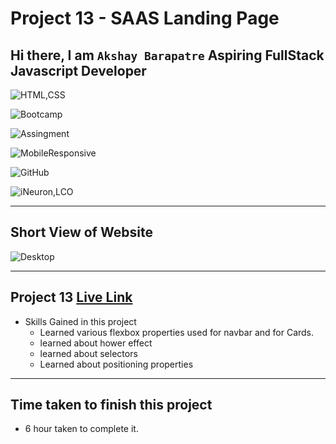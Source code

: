 # Project 13 - SAAS Landing  Page

## Hi there, I am `Akshay Barapatre` Aspiring FullStack Javascript Developer   

![HTML,CSS](https://img.shields.io/badge/HTML-CSS-green)

![Bootcamp](https://img.shields.io/badge/Bootcampt-.-success)

![Assingment](https://img.shields.io/badge/Assingment-.-blueviolet)

![MobileResponsive](https://img.shields.io/badge/Mobile-Responsive-critical)

![GitHub](https://img.shields.io/badge/GIT-HUB-sucess)

![iNeuron,LCO](https://img.shields.io/badge/iNeuron-LCO-red)


---

## Short View of Website
![Desktop](./screenshot/02Project.png)

---

 
## Project 13 [Live Link](https://saas-landing-page-13.netlify.app/)

-   Skills Gained in this project
    -   Learned various flexbox properties used for navbar and for Cards.
    -  learned about hower effect
    -  learned about selectors
    -   Learned about positioning properties

---

## Time taken to finish this project

-   6 hour taken to complete it.


